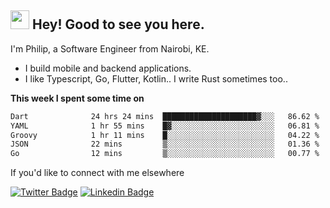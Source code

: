 <h2><img src="https://slackmojis.com/emojis/3643-cool-doge/download" width="30"/> Hey! Good to see you here.</h2>

<p>I'm Philip, a Software Engineer from Nairobi, KE. 

- I build mobile and backend applications.
- I like Typescript, Go, Flutter, Kotlin.. I write Rust sometimes too..</p>

**This week I spent some time on**
<!--START_SECTION:waka-->

```txt
Dart              24 hrs 24 mins  █████████████████████▓░░░   86.62 %
YAML              1 hr 55 mins    █▓░░░░░░░░░░░░░░░░░░░░░░░   06.81 %
Groovy            1 hr 11 mins    █░░░░░░░░░░░░░░░░░░░░░░░░   04.22 %
JSON              22 mins         ▒░░░░░░░░░░░░░░░░░░░░░░░░   01.36 %
Go                12 mins         ▒░░░░░░░░░░░░░░░░░░░░░░░░   00.77 %
```

<!--END_SECTION:waka-->

If you'd like to connect with me elsewhere

[![Twitter Badge](https://img.shields.io/badge/-Twitter-1ca0f1?style=flat-square&labelColor=1ca0f1&logo=twitter&logoColor=white&link=https://twitter.com/_diogorodrigues)](https://twitter.com/kimathiphil)  [![Linkedin Badge](https://img.shields.io/badge/-LinkedIn-blue?style=flat-square&logo=Linkedin&logoColor=white&link=https://www.linkedin.com/in/philip-kimathi-2604a9114/)](https://www.linkedin.com/in/philip-kimathi-2604a9114/)
